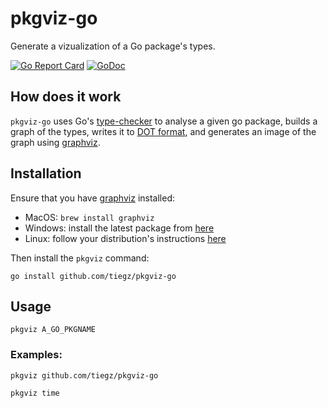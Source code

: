 # pkgviz-go

Generate a vizualization of a Go package's types.

[![Go Report Card](https://goreportcard.com/badge/github.com/tiegz/pkgviz-go)](https://goreportcard.com/report/github.com/tiegz/pkgviz-go)
[![GoDoc](https://godoc.org/github.comtiegz/pkgviz-go?status.svg)](https://godoc.org/github.com/tiegz/pkgviz-go)

## How does it work

`pkgviz-go` uses Go's [type-checker](https://godoc.org/go/types) to analyse a given go package, builds a graph of the types, writes it to [DOT format](https://en.wikipedia.org/wiki/DOT_%28graph_description_language%29), and generates an image of the graph using [graphviz](https://graphviz.org/).

## Installation

Ensure that you have [graphviz](https://www.graphviz.org/) installed:

* MacOS: `brew install graphviz`
* Windows: install the latest package from [here](https://graphviz.gitlab.io/_pages/Download/Download_windows.html)
* Linux: follow your distribution's instructions [here](https://graphviz.gitlab.io/download/)

Then install the `pkgviz` command:

`go install github.com/tiegz/pkgviz-go`

## Usage

`pkgviz A_GO_PKGNAME`

### Examples:

`pkgviz github.com/tiegz/pkgviz-go`

`pkgviz time`
